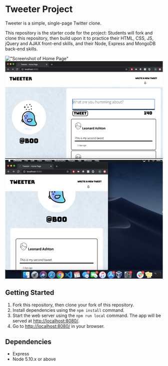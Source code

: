 # Tweeter Project

Tweeter is a simple, single-page Twitter clone.

This repository is the starter code for the project: Students will fork and clone this repository, then build upon it to practice their HTML, CSS, JS, jQuery and AJAX front-end skills, and their Node, Express and MongoDB back-end skills.

!["Screenshot of Home Page"](https://github.com/asmxali/tweeter/docs/home-page.png)
!["Screenshot of Toggle Button Feature"](https://github.com/asmxali/tweeter/blob/master/docs/toggle-for-new-tweet.png)
!["Screenshot of Responsive Design"](https://github.com/asmxali/tweeter/blob/master/docs/responsive-desktop-display.png)
## Getting Started

1. Fork this repository, then clone your fork of this repository.
2. Install dependencies using the `npm install` command.
3. Start the web server using the `npm run local` command. The app will be served at <http://localhost:8080/>.
4. Go to <http://localhost:8080/> in your browser.

## Dependencies

- Express
- Node 5.10.x or above
